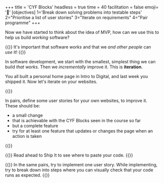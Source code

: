 +++
title = 'CYF Blocks'
headless = true
time = 40
facilitation = false
emoji= '🧩'
[objectives]
1='Break down solving problems into testable steps'
2="Prioritise a list of user stories"
3="Iterate on requirements"
4="Pair programme"
+++

Now we have started to think about the idea of MVP, how can we use this to help us build _working_ software?

{{<note type="tip" title="Tip">}}
It's important that software _works_ and that we _and other people_ can _use_ it!
{{</note>}}

In software development, we start with the smallest, simplest thing we can build _that works_. Then we _incrementally_ improve it. This is **iteration**.

You all built a personal home page in Intro to Digital, and last week you shipped it. Now let's iterate on your websites.

{{<note type="activity" title="Point (10m)">}}

In pairs, define some user stories for your own websites, to improve it. These should be:

- a small change
- that is achievable with the CYF Blocks seen in the course so far
- but a complete feature
- try for at least one feature that updates or changes the page when an action is taken

{{</note>}}

{{<note type="tip" title="Tip: Read ahead">}}
Read ahead to Ship It to see where to paste your code.
{{</note>}}

{{<note type="activity" title="Click! (25m)">}}
In the same pairs, try to implement one user story. While implementing, try to break down into steps where you can visually check that your code runs as expected.
{{</note>}}
